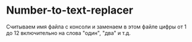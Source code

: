 # Number-to-text-replacer
Считываем имя файла с консоли и заменаем в этом файле цифры от 1 до 12 включительно на слова "один", "два" и т.д.
